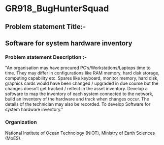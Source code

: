 # GR918_BugHunterSquad

## Problem statement Title:-
## Software for system hardware inventory

### Problem statement Description	:-

"An organisation may have procured PC’s/Workstations/Laptops time to time. They may differ in configurations like RAM memory, hard disk storage, computing capability etc. Spares like keyboard, monitor memory, hard disk, graphics cards would have been changed / upgraded in due course but the changes doesn’t get tracked / reflect in the asset inventory. Develop a software to map the inventory of each system connected to the network, build an inventory of the hardware and track when changes occur. The details of the technician may also be recorded. To develop Software for system hardware inventory."

### Organization
National Institute of Ocean Technology (NIOT), Ministry of Earth Sciences (MoES).
